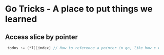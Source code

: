 # Go Tricks - A place to put things we learned

## Access slice by pointer

```go
 todos := (*l)[index] // How to reference a pointer in go, like how c uses -> to reference pointers.


```


